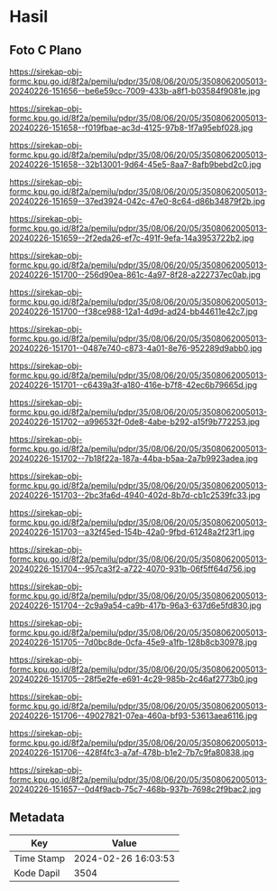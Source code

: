 # Hasil

## Foto C Plano

https://sirekap-obj-formc.kpu.go.id/8f2a/pemilu/pdpr/35/08/06/20/05/3508062005013-20240226-151656--be6e59cc-7009-433b-a8f1-b03584f9081e.jpg

https://sirekap-obj-formc.kpu.go.id/8f2a/pemilu/pdpr/35/08/06/20/05/3508062005013-20240226-151658--f019fbae-ac3d-4125-97b8-1f7a95ebf028.jpg

https://sirekap-obj-formc.kpu.go.id/8f2a/pemilu/pdpr/35/08/06/20/05/3508062005013-20240226-151658--32b13001-9d64-45e5-8aa7-8afb9bebd2c0.jpg

https://sirekap-obj-formc.kpu.go.id/8f2a/pemilu/pdpr/35/08/06/20/05/3508062005013-20240226-151659--37ed3924-042c-47e0-8c64-d86b34879f2b.jpg

https://sirekap-obj-formc.kpu.go.id/8f2a/pemilu/pdpr/35/08/06/20/05/3508062005013-20240226-151659--2f2eda26-ef7c-491f-9efa-14a3953722b2.jpg

https://sirekap-obj-formc.kpu.go.id/8f2a/pemilu/pdpr/35/08/06/20/05/3508062005013-20240226-151700--256d90ea-861c-4a97-8f28-a222737ec0ab.jpg

https://sirekap-obj-formc.kpu.go.id/8f2a/pemilu/pdpr/35/08/06/20/05/3508062005013-20240226-151700--f38ce988-12a1-4d9d-ad24-bb44611e42c7.jpg

https://sirekap-obj-formc.kpu.go.id/8f2a/pemilu/pdpr/35/08/06/20/05/3508062005013-20240226-151701--0487e740-c873-4a01-8e76-952289d9abb0.jpg

https://sirekap-obj-formc.kpu.go.id/8f2a/pemilu/pdpr/35/08/06/20/05/3508062005013-20240226-151701--c6439a3f-a180-416e-b7f8-42ec6b79665d.jpg

https://sirekap-obj-formc.kpu.go.id/8f2a/pemilu/pdpr/35/08/06/20/05/3508062005013-20240226-151702--a996532f-0de8-4abe-b292-a15f9b772253.jpg

https://sirekap-obj-formc.kpu.go.id/8f2a/pemilu/pdpr/35/08/06/20/05/3508062005013-20240226-151702--7b18f22a-187a-44ba-b5aa-2a7b9923adea.jpg

https://sirekap-obj-formc.kpu.go.id/8f2a/pemilu/pdpr/35/08/06/20/05/3508062005013-20240226-151703--2bc3fa6d-4940-402d-8b7d-cb1c2539fc33.jpg

https://sirekap-obj-formc.kpu.go.id/8f2a/pemilu/pdpr/35/08/06/20/05/3508062005013-20240226-151703--a32f45ed-154b-42a0-9fbd-61248a2f23f1.jpg

https://sirekap-obj-formc.kpu.go.id/8f2a/pemilu/pdpr/35/08/06/20/05/3508062005013-20240226-151704--957ca3f2-a722-4070-931b-06f5ff64d756.jpg

https://sirekap-obj-formc.kpu.go.id/8f2a/pemilu/pdpr/35/08/06/20/05/3508062005013-20240226-151704--2c9a9a54-ca9b-417b-96a3-637d6e5fd830.jpg

https://sirekap-obj-formc.kpu.go.id/8f2a/pemilu/pdpr/35/08/06/20/05/3508062005013-20240226-151705--7d0bc8de-0cfa-45e9-a1fb-128b8cb30978.jpg

https://sirekap-obj-formc.kpu.go.id/8f2a/pemilu/pdpr/35/08/06/20/05/3508062005013-20240226-151705--28f5e2fe-e691-4c29-985b-2c46af2773b0.jpg

https://sirekap-obj-formc.kpu.go.id/8f2a/pemilu/pdpr/35/08/06/20/05/3508062005013-20240226-151706--49027821-07ea-460a-bf93-53613aea6116.jpg

https://sirekap-obj-formc.kpu.go.id/8f2a/pemilu/pdpr/35/08/06/20/05/3508062005013-20240226-151706--428f4fc3-a7af-478b-b1e2-7b7c9fa80838.jpg

https://sirekap-obj-formc.kpu.go.id/8f2a/pemilu/pdpr/35/08/06/20/05/3508062005013-20240226-151657--0d4f9acb-75c7-468b-937b-7698c2f9bac2.jpg


## Metadata

| Key        | Value               |
| ---------- | ------------------- |
| Time Stamp | 2024-02-26 16:03:53 |
| Kode Dapil | 3504                |



